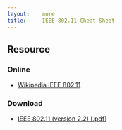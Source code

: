 ```yaml
---
layout:    more
title:     IEEE 802.11 Cheat Sheet 
---
```

<div class="content content-400">
    <div class="board board-326">
        <h2 class="board-title">Resource</h2>
        <div class="board-card">
            <h3 class="board-card-title">Online</h3>
            <ul>
                <li><a href="http://en.wikipedia.org/wiki/IEEE_802.11">Wikipedia IEEE 802.11</a></li>
            </ul>
        </div>
        <div class="board-card">
            <h3 class="board-card-title">Download</h3>
            <ul>
                <li><a href="/static/cs/IEEE_802.11_WLAN.pdf">IEEE 802.11 (version 2.2) [.pdf]</a></li>
            </ul>
        </div>
    </div>
</div>
